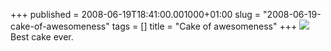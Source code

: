 +++
published = 2008-06-19T18:41:00.001000+01:00
slug = "2008-06-19-cake-of-awesomeness"
tags = []
title = "Cake of awesomeness"
+++
[![](../images/thumbnails/2008-06-19-cake-of-awesomeness-2540152721_a99ddbfff2.jpg)](../images/2008-06-19-cake-of-awesomeness-2540152721_a99ddbfff2.jpg)Best
cake ever.
